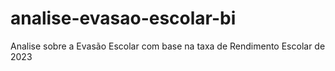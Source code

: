 # analise-evasao-escolar-bi
Analise sobre a Evasão Escolar com base na taxa de Rendimento Escolar de 2023
